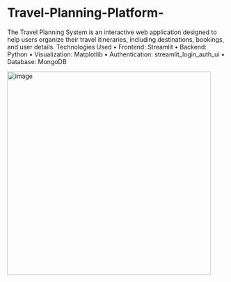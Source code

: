 # Travel-Planning-Platform-

The Travel Planning System is an interactive web application designed to help users organize their travel itineraries, including destinations, bookings, and user details.
Technologies Used
• Frontend: Streamlit
• Backend: Python
• Visualization: Matplotlib
• Authentication: streamlit_login_auth_ui
• Database: MongoDB

<img width="468" alt="image" src="https://github.com/user-attachments/assets/6d589c76-e05a-4ac9-bd19-f1d91ae02b5f" />
